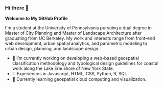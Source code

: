 ### Hi there 👋


**Welcome to My GitHub Profile**

I'm a student at the University of Pennsylvania pursuing a dual degree in Master of City Planning and Master of Landscape Architecture after graduating from UC Berkeley. My work and interests range from front-end web development, urban spatial analytics, and parametric modeling to urban design, planning, and landscape design.

- 📍 I’m currently working on developing a web-based geospatial classification methodology and typological design guidelines for coastal work along the Lake Erie shore of New York State.
- 💡 Experiences in Javascript, HTML, CSS, Python, R, SQL.
- 📖 Currently learning geospatial cloud computing and visualization.

